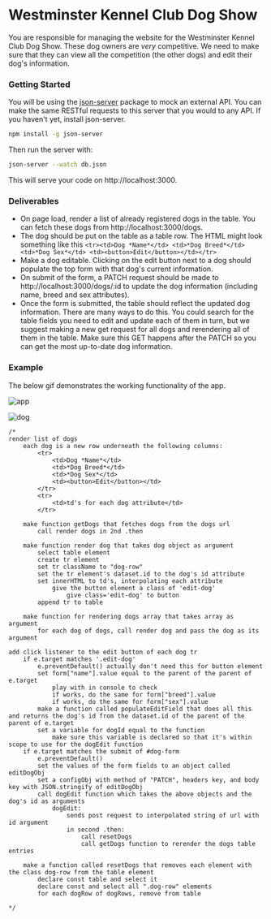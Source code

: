 # Westminster Kennel Club Dog Show

You are responsible for managing the website for the Westminster Kennel Club Dog Show. These dog owners are _very_ competitive. We need to make sure that they can view all the competition (the other dogs) and edit their dog's information.

### Getting Started

You will be using the [json-server](https://github.com/typicode/json-server) package to mock an external API. You can make the same RESTful requests to this server that you would to any API. If you haven't yet, install json-server.
```bash
npm install -g json-server
```

Then run the server with:
```bash
json-server --watch db.json
```

This will serve your code on http://localhost:3000.

### Deliverables

- On page load, render a list of already registered dogs in the table. You can fetch these dogs from http://localhost:3000/dogs.
- The dog should be put on the table as a table row. The HTML might look something like this `<tr><td>Dog *Name*</td> <td>*Dog Breed*</td> <td>*Dog Sex*</td> <td><button>Edit</button></td></tr>`
- Make a dog editable. Clicking on the edit button next to a dog should populate the top form with that dog's current information.
- On submit of the form, a PATCH request should be made to http://localhost:3000/dogs/:id to update the dog information (including name, breed and sex attributes).
- Once the form is submitted, the table should reflect the updated dog information. There are many ways to do this. You could search for the table fields you need to edit and update each of them in turn, but we suggest making a new get request for all dogs and rerendering all of them in the table. Make sure this GET happens after the PATCH so you can get the most up-to-date dog information.

### Example
The below gif demonstrates the working functionality of the app.

![app](assets/app.gif)

![dog](assets/dog-show.jpg)





```
/*
render list of dogs
    each dog is a new row underneath the following columns:
        <tr>
            <td>Dog *Name*</td> 
            <td>*Dog Breed*</td> 
            <td>*Dog Sex*</td> 
            <td><button>Edit</button></td>
        </tr>
        <tr>
            <td>td's for each dog attribute</td>
        </tr>

    make function getDogs that fetches dogs from the dogs url
        call render dogs in 2nd .then
    
    make function render dog that takes dog object as argument
        select table element
        create tr element
        set tr className to "dog-row"
        set the tr element's dataset.id to the dog's id attribute
        set innerHTML to td's, interpolating each attribute
            give the button element a class of 'edit-dog'
                give class='edit-dog' to button
        append tr to table

    make function for rendering dogs array that takes array as argument
        for each dog of dogs, call render dog and pass the dog as its argument

add click listener to the edit button of each dog tr
    if e.target matches '.edit-dog'
        e.preventDefault() actually don't need this for button element
        set form["name"].value equal to the parent of the parent of e.target
            play with in console to check
            if works, do the same for form["breed"].value
            if works, do the same for form["sex"].value
        make a function called populateEditField that does all this and returns the dog's id from the dataset.id of the parent of the parent of e.target
        set a variable for dogId equal to the function
            make sure this variable is declared so that it's within scope to use for the dogEdit function
    if e.target matches the submit of #dog-form
        e.preventDefault()
        set the values of the form fields to an object called editDogObj
        set a configObj with method of "PATCH", headers key, and body key with JSON.stringify of editDogObj
        call dogEdit function which takes the above objects and the dog's id as arguments 
            dogEdit:
                sends post request to interpolated string of url with id argument
                in second .then:
                    call resetDogs
                    call getDogs function to rerender the dogs table entries

    make a function called resetDogs that removes each element with the class dog-row from the table element
        declare const table and select it
        declare const and select all ".dog-row" elements
        for each dogRow of dogRows, remove from table

*/
```